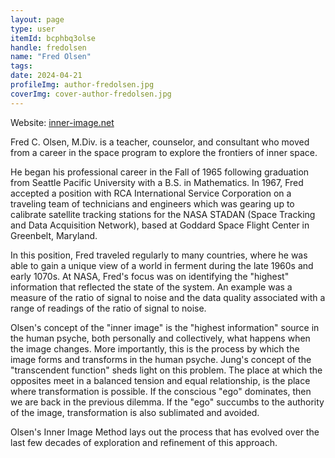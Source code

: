 ```yaml
---
layout: page
type: user
itemId: bcphbq3olse
handle: fredolsen
name: "Fred Olsen"
tags:
date: 2024-04-21
profileImg: author-fredolsen.jpg
coverImg: cover-author-fredolsen.jpg
---
```


Website: [inner-image.net](http://www.inner-image.net/fred-olsen.php)

Fred C. Olsen, M.Div. is a teacher, counselor, and consultant who moved from a career in the space program to explore the frontiers of inner space.

He began his professional career in the Fall of 1965 following graduation from Seattle Pacific University with a B.S. in Mathematics. In 1967, Fred accepted a position with RCA International Service Corporation on a traveling team of technicians and engineers which was gearing up to calibrate satellite tracking stations for the NASA STADAN (Space Tracking and Data Acquisition Network), based at Goddard Space Flight Center in Greenbelt, Maryland.

In this position, Fred traveled regularly to many countries, where he was able to gain a unique view of a world in ferment during the late 1960s and early 1070s. At NASA, Fred's focus was on identifying the "highest" information that reflected the state of the system. An example was a measure of the ratio of signal to noise and the data quality associated with a range of readings of the ratio of signal to noise.

Olsen's concept of the "inner image" is the "highest information" source in the human psyche, both personally and collectively, what happens when the image changes. More importantly, this is the process by which the image forms and transforms in the human psyche. Jung's concept of the "transcendent function" sheds light on this problem. The place at which the opposites meet in a balanced tension and equal relationship, is the place where transformation is possible. If the conscious "ego" dominates, then we are back in the previous dilemma. If the "ego" succumbs to the authority of the image, transformation is also sublimated and avoided.

Olsen's Inner Image Method lays out the process that has evolved over the last few decades of exploration and refinement of this approach.
